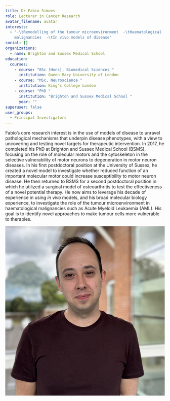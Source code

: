 ```yaml
---
title: Dr Fabio Simoes
role: Lecturer in Cancer Research
avatar_filename: avatar
interests:
  - "-\tRemodelling of the tumour microenvironment  -\tHaematological
    malignancies  -\tIn vivo models of disease"
social: []
organizations:
  - name: Brighton and Sussex Medical School
education:
  courses:
    - course: "BSc (Hons), Biomedical Sciences "
      institution: Queen Mary University of London
    - course: "MSc, Neuroscience "
      institution: King’s College London
    - course: "PhD "
      institution: "Brighton and Sussex Medical School "
      year: ""
superuser: false
user_groups:
  - Principal Investigators
---
```

Fabio’s core research interest is in the use of models of disease to unravel pathological mechanisms that underpin disease phenotypes, with a view to uncovering and testing novel targets for therapeutic intervention. In 2017, he completed his PhD at Brighton and Sussex Medical School (BSMS), focusing on the role of molecular motors and the cytoskeleton in the selective vulnerability of motor neurons to degeneration in motor neuron diseases. In his first postdoctoral position at the University of Sussex, he created a novel model to investigate whether reduced function of an important molecular motor could increase susceptibility to motor neuron disease. He then returned to BSMS for a second postdoctoral position in which he utilized a surgical model of osteoarthritis to test the effectiveness of a novel potential therapy. He now aims to leverage his decade of experience in using *in vivo* models, and his broad molecular biology experience, to investigate the role of the tumour microenvironment in haematological malignancies such as Acute Myeloid Leukaemia (AML). His goal is to identify novel approaches to make tumour cells more vulnerable to therapies.

![](avatar.jpg)